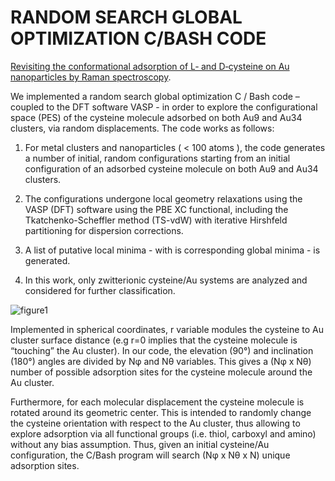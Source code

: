 # RANDOM SEARCH GLOBAL OPTIMIZATION C/BASH CODE

[Revisiting the conformational adsorption of L‐ and D‐cysteine on Au nanoparticles by Raman spectroscopy](https://doi.org/10.1002/jrs.5782).

We implemented a random search global optimization C / Bash code – coupled to the DFT software VASP - in order to explore the configurational space (PES) of the cysteine molecule adsorbed on both Au9 and Au34 clusters, via random displacements. ­The code works as follows:

1)    For metal clusters and nanoparticles ( < 100 atoms ), the code generates a number of initial, random configurations starting from an initial configuration of an adsorbed cysteine molecule on both Au9 and Au34 clusters.

2)    The configurations undergone local geometry relaxations using the VASP (DFT) software using the PBE XC functional, including the Tkatchenko-Scheffler method (TS-vdW) with iterative Hirshfeld partitioning for dispersion corrections.


3)    A list of putative local minima - with is corresponding global minima - is generated. 

4)    In this work, only zwitterionic cysteine/Au systems are analyzed and considered for further classification.

![figure1](https://user-images.githubusercontent.com/46831682/52142111-6318fd80-261d-11e9-9cc9-6ce3e952d0e0.png)

Implemented in spherical coordinates, r variable modules the cysteine to Au cluster surface distance (e.g r=0 implies that the cysteine molecule is “touching” the Au cluster). In our code, the elevation (90°) and inclination (180°) angles are divided by Nφ and Nθ variables. This gives a (Nφ x Nθ) number of possible adsorption sites for the cysteine molecule around the Au cluster. 

Furthermore, for each molecular displacement the cysteine molecule is rotated around its geometric center. This is intended to randomly change the cysteine orientation with respect to the Au cluster, thus allowing to explore adsorption via all functional groups (i.e. thiol, carboxyl and amino) without any bias assumption. Thus, given an initial cysteine/Au configuration, the C/Bash program will search (Nφ x Nθ x N) unique adsorption sites.

 


